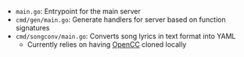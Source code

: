 - `main.go`: Entrypoint for the main server
- `cmd/gen/main.go`: Generate handlers for server based on function signatures
- `cmd/songconv/main.go`: Converts song lyrics in text format into YAML
  - Currently relies on having [OpenCC](https://github.com/BYVoid/OpenCC) cloned locally

